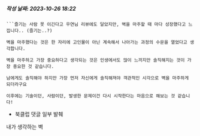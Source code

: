 ##### 작성 날짜: 2023-10-26 18:22


```
```즐기는 사람 못 이긴다고 우연님 리뷰에도 달았지만, 벽을 마주할 때 마다 성장했다고 느낍니다.. (즐기는..?)

벽을 마주했다는 것은 한 자리에 고인물이 아닌 계속해서 나아가는 과정의 수문을 열었다고 생각합니다.

벽을 마주하고 가장 중요하다고 생각되는 것은 인생에서도 많이 느끼지만 솔직해지는 것이 가장 중요한 것 같습니다.

남에게도 솔직해야 하지만 가장 먼저 자신에게 솔직해져야 객관적인 시각으로 벽을 마주하게 되더라구요

이후에는 기술이던, 사람이던, 발생한 문제이건 다시 시작한다는 마음으로 해보는 것 같습니다!
```

- 북클럽 댓글 일부 발췌

내가 생각하는 벽